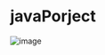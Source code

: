 # javaPorject
![image](https://github.com/shaunNguyen/javaPorject/assets/119953414/343e3ac2-b0fd-43c5-84e9-feb1c693150e)

